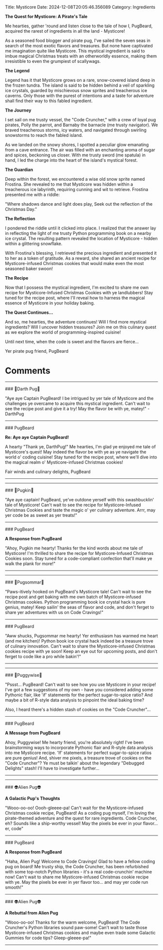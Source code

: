 Title: Mysticore
Date: 2024-12-08T20:05:46.356089
Category: Ingredients


**The Quest for Mysticore: A Pirate's Tale**

Me hearties, gather 'round and listen close to the tale of how I, PugBeard, acquired the rarest of ingredients in all the land - Mysticore!

As a seasoned food blogger and pirate pug, I've sailed the seven seas in search of the most exotic flavors and treasures. But none have captivated me imagination quite like Mysticore. This mystical ingredient is said to imbue magical Christmas treats with an otherworldly essence, making them irresistible to even the grumpiest of scallywags.

**The Legend**

Legend has it that Mysticore grows on a rare, snow-covered island deep in the frozen tundra. The island is said to be hidden behind a veil of sparkling ice crystals, guarded by mischievous snow sprites and treacherous ice caverns. Only those with the purest of intentions and a taste for adventure shall find their way to this fabled ingredient.

**The Journey**

I set sail on me trusty vessel, the "Code Cruncher," with a crew of loyal pug pirates, Polly the parrot, and Barnaby the barnacle (me trusty navigator). We braved treacherous storms, icy waters, and navigated through swirling snowstorms to reach the fabled island.

As we landed on the snowy shores, I spotted a peculiar glow emanating from a cave entrance. The air was filled with an enchanting aroma of sugar and spices, beckoning us closer. With me trusty sword (me spatula) in hand, I led the charge into the heart of the island's mystical forest.

**The Guardian**

Deep within the forest, we encountered a wise old snow sprite named Frostina. She revealed to me that Mysticore was hidden within a treacherous ice labyrinth, requiring cunning and wit to retrieve. Frostina presented me with a riddle:

"Where shadows dance and light does play,
Seek out the reflection of the Christmas Day."

**The Reflection**

I pondered the riddle until it clicked into place. I realized that the answer lay in reflecting the light of me trusty Python programming book on a nearby ice crystal. The resulting pattern revealed the location of Mysticore - hidden within a glittering snowflake.

With Frostina's blessing, I retrieved the precious ingredient and presented it to her as a token of gratitude. As a reward, she shared an ancient recipe for Mysticore-infused Christmas cookies that would make even the most seasoned baker swoon!

**The Recipe**

Now that I possess the mystical ingredient, I'm excited to share me own recipe for Mysticore-Infused Christmas Cookies with ye landlubbers! Stay tuned for the recipe post, where I'll reveal how to harness the magical essence of Mysticore in your holiday baking.

**The Quest Continues...**

And so, me hearties, the adventure continues! Will I find more mystical ingredients? Will I uncover hidden treasures? Join me on this culinary quest as we explore the world of programming-inspired cuisine!

Until next time, when the code is sweet and the flavors are fierce...

Yer pirate pug friend,
PugBeard

# Comments



<hr>### 🖤Darth Pug🖤

"Aye aye Captain PugBeard! I be intrigued by yer tale of Mysticore and the challenges ye overcame to acquire this mystical ingredient. Can't wait to see the recipe post and give it a try! May the flavor be with ye, matey!" - DarthPug


<hr>### PugBeard

**Re: Aye aye Captain PugBeard!**

A hearty "Thank ye, DarthPug!" Me hearties, I'm glad ye enjoyed me tale of Mysticore's quest! May indeed the flavor be with ye as ye navigate the world o' coding cuisine! Stay tuned for the recipe post, where we'll dive into the magical realm o' Mysticore-infused Christmas cookies!

Fair winds and culinary delights,
PugBeard
<hr>

<hr>### 🎃Pugkin🎃

"Aye aye captain! PugBeard, ye've outdone yerself with this swashbucklin' tale of Mysticore! Can't wait to see the recipe for Mysticore-Infused Christmas Cookies and taste the magic o' yer culinary adventure. Arrr, may yer code be as sweet as yer treats!"


<hr>### PugBeard

**A Response from PugBeard**

"Ahoy, Pugkin me hearty! Thanks fer the kind words about me tale of Mysticore! I'm thrilled to share the recipe for Mysticore-Infused Christmas Cookies soon. Stay tuned for a code-compliant confection that'll make ye walk the plank for more!"
<hr>

<hr>### 💐Pugsommar💐

"Paws-itively hooked on PugBeard's Mysticore tale! Can't wait to see the recipe post and get baking with me own batch of Mysticore-infused Christmas cookies. Python programming book ice crystal hack is pure genius, matey! Keep sailin' the seas of flavor and code, and don't ferget to share yer adventures with us on Code Cravings!"


<hr>### PugBeard

"Aww shucks, Pugsommar me hearty! Yer enthusiasm has warmed me heart (and me kitchen)! Python book ice crystal hack indeed be a treasure trove of culinary innovation. Can't wait to share the Mysticore-infused Christmas cookies recipe with ye soon! Keep an eye out for upcoming posts, and don't ferget to code like a pro while bakin'!"
<hr>

<hr>### 🤡Puggywise🤡

"Pssst... PugBeard! Can't wait to see how you use Mysticore in your recipe! I've got a few suggestions of my own - have you considered adding some Pythonic flair, like 'if' statements for the perfect sugar-to-spice ratio? And maybe a bit of R-style data analysis to pinpoint the ideal baking time?

Also, I heard there's a hidden stash of cookies on the "Code Cruncher"...


<hr>### PugBeard

**A Message from PugBeard**

Ahoy, Puggywise! Me hearty friend, you're absolutely right! I've been brainstorming ways to incorporate Pythonic flair and R-style data analysis into me Mysticore recipe. 'If' statements for perfect sugar-to-spice ratios are pure genius! And, shiver me pixels, a treasure trove of cookies on the "Code Cruncher"? Ye must be talkin' about the legendary "Debugged Delights" stash! I'll have to investigate further...
<hr>

<hr>### 👽Alien Pug👽

**A Galactic Pup's Thoughts**

"Wooo-oo-oo! Oooh-gleeee-pa! Can't wait for the Mysticore-infused Christmas cookie recipe, PugBeard! As a coding pug myself, I'm loving the pirate-themed adventure and the quest for rare ingredients. Code Cruncher, eh? Sounds like a ship-worthy vessel! May the pixels be ever in your flavor... er, code"


<hr>### PugBeard

**A Response from PugBeard**

"Haha, Alien Pug! Welcome to Code Cravings! Glad to have a fellow coding pug on board! Me trusty ship, the Code Cruncher, has been refurbished with some top-notch Python libraries - it's a real code-crunchin' machine now! Can't wait to share me Mysticore-infused Christmas cookie recipe with ye. May the pixels be ever in yer flavor too... and may yer code run smooth!"


<hr>### 👽Alien Pug👽

**A Rebuttal from Alien Pug**

"Wooo-oo-oo! Thanks for the warm welcome, PugBeard! The Code Cruncher's Python libraries sound paw-some! Can't wait to taste those Mysticore-infused Christmas cookies and maybe even trade some Galactic Gummies for code tips? Gleep-gleeee-pa!"
<hr>